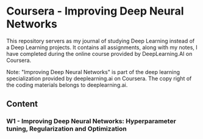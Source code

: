 # Coursera - Improving Deep Neural Networks
This repository servers as my journal of studying Deep Learning instead of a Deep Learning projects. It contains all assignments, along with my notes, I have completed during the online course provided by DeepLearning.AI on Coursera.

Note: "Improving Deep Neural Networks" is part of the deep learning specialization provided by deeplearning.ai on Coursera. The copy right of the coding materials belongs to deeplearning.ai.

## Content
### W1 - Improving Deep Neural Networks: Hyperparameter tuning, Regularization and Optimization
